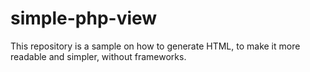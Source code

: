 # simple-php-view
This repository is a sample on how to generate HTML, to make it more readable and simpler, without frameworks.